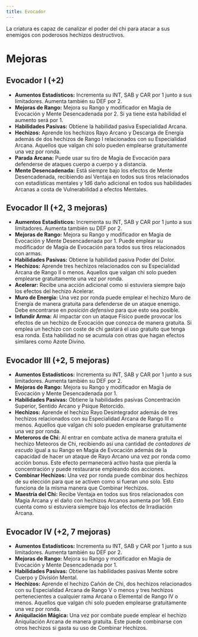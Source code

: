 ```yaml
---
title: Evocador
---
```


La criatura es capaz de canalizar el poder del chi para atacar a sus enemigos con poderosos hechizos destructivos. 

# Mejoras

## Evocador I (+2)

- **Aumentos Estadísticos:** Incrementa su INT, SAB y CAR por 1 junto a sus limitadores. Aumenta también su DEF por 2. 
- **Mejoras de Rango:** Mejora su Rango y modificador en Magia de Evocación y Mente Desencadenada por 2. Si ya tiene esta habilidad el aumento será por 1. 
- **Habilidades Pasivas:** Obtiene la habilidad pasiva Especialidad Arcana.
- **Hechizos:** Aprende los hechizos Rayo Arcano y Descarga de Energía además de dos hechizos de Rango I relacionados con su Especialidad Arcana. Aquellos que valgan chi solo pueden emplearse gratuitamente una vez por ronda.
- **Parada Arcana:** Puede usar su tiro de Magia de Evocación para defenderse de ataques cuerpo a cuerpo y a distancia.
- **Mente Desencadenada:** Está siempre bajo los efectos de Mente Desencadenada, recibiendo así Ventaja en todos sus tiros relacionados con estadísticas mentales y 1d6 daño adicional en todos sus habilidades Arcanas a costa de Vulnerabilidad a efectos Mentales.

## Evocador II (+2, 3 mejoras)

- **Aumentos Estadísticos:** Incrementa su INT, SAB y CAR por 1 junto a sus limitadores. Aumenta también su DEF por 2. 
- **Mejoras de Rango:** Mejora su Rango y modificador en Magia de Evocación y Mente Desencadenada por 1. Puede emplear su modificador de Magia de Evocación para todos sus tiros relacionados con armas.
- **Habilidades Pasivas:** Obtiene la habilidad pasiva Poder del Dolor.
- **Hechizos:** Aprende tres hechizos relacionados con su Especialidad Arcana de Rango II o menos. Aquellos que valgan chi solo pueden emplearse gratuitamente una vez por ronda.
- **Acelerar:** Recibe una acción adicional como si estuviera siempre bajo los efectos del hechizo Acelerar. 
- **Muro de Energía:** Una vez por ronda puede emplear el hechizo Muro de Energía de manera gratuita para defenderse de un ataque enemigo. Debe encontrarse en *posición defensiva* para que esto sea posible.
- **Infundir Arma:** Al impactar con un ataque Físico puede provocar los efectos de un hechizo de Evocación que conozca de manera gratuita. Si emplea un hechizo con coste de chi gastará el uso gratuito que tenga esa ronda. Esta habilidad no se acumula con otras que hagan efectos similares como Azote Divino.

## Evocador III (+2, 5 mejoras)

- **Aumentos Estadísticos:** Incrementa su INT, SAB y CAR por 1 junto a sus limitadores. Aumenta también su DEF por 2. 
- **Mejoras de Rango:** Mejora su Rango y modificador en Magia de Evocación y Mente Desencadenada por 1. 
- **Habilidades Pasivas:** Obtiene la habilidades pasivas Concentración Superior, Sentido Arcano y Psique Retorcido.
- **Hechizos:** Aprende el hechizo Rayo Desintegrador además de tres hechizos relacionados con su Especialidad Arcana de Rango III o menos. Aquellos que valgan chi solo pueden emplearse gratuitamente una vez por ronda.
- **Meteroros de Chi:** Al entrar en combate activa de manera gratuita el hechizo Meteoros de Chi, recibiendo así una cantidad de *contadores de escudo* igual a su Rango en Magia de Evocación además de la capacidad de hacer un ataque de Rayo Arcano una vez por ronda como acción bonus. Este efecto permanecerá activo hasta que pierda la concentración y puede restaurarse empleando dos acciones.
- **Combinar Hechizos:** Una vez por ronda puede combinar dos hechizos de su elección para que se activen como si fueran uno solo. Esto funciona de la misma manera que Combinar Hechizos.
- **Maestría del Chi:** Recibe Ventaja en todos sus tiros relacionados con Magia Arcana y el daño con hechizos Arcanos aumenta por 1d6. Esto cuenta como si estuviera siempre bajo los efectos de Irradiación Arcana.

## Evocador IV (+2, 7 mejoras)

- **Aumentos Estadísticos:** Incrementa su INT, SAB y CAR por 1 junto a sus limitadores. Aumenta también su DEF por 2. 
- **Mejoras de Rango:** Mejora su Rango y modificador en Magia de Evocación y Mente Desencadenada por 1. 
- **Habilidades Pasivas:** Obtiene las habilidades pasivas Mente sobre Cuerpo y División Mental.
- **Hechizos:** Aprende el hechizo Cañón de Chi, dos hechizos relacionados con su Especialidad Arcana de Rango V o menos y tres hechizos pertenecientes a cualquier rama Arcana o Elemental de Rango IV o menos. Aquellos que valgan chi solo pueden emplearse gratuitamente una vez por ronda.
- **Aniquilación Mágica:** Una vez por combate puede emplear el hechizo Aniquilación Arcana de manera gratuita. Este puede combinarse con otros hechizos si gasta su uso de Combinar Hechizos.
